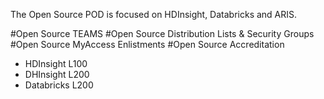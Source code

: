 The Open Source POD is focused on HDInsight, Databricks and ARIS.

#Open Source TEAMS
#Open Source Distribution Lists & Security Groups
#Open Source MyAccess Enlistments
#Open Source Accreditation
- HDInsight L100
- DHInsight L200
- Databricks L200
